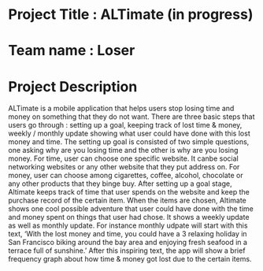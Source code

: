 <h1> Project Title : ALTimate (in progress) </h1>
<h1> Team name : Loser </h1>
<h1>Project Description </h1>
ALTimate is a mobile application that helps users stop losing time and money on something that they do not want. There are three basic steps that users go through : setting up a goal, keeping track of lost time & money, weekly / monthly update showing what user could have done with this lost money and time. The setting up goal is consisted of two simple questions, one asking why are you losing time and the other is why are you losing money. For time, user can choose one specific website. It canbe social networking websites or any other website that they put address on. For money, user can choose among cigarettes, coffee, alcohol, chocolate or any other products that they binge buy. After setting up a goal stage, Altimate keeps track of time that user spends on the website and keep the purchase record of the certain item. When the items are chosen, Altimate shows one cool possible adventure that user could have done with the time and money spent on things that user had chose. It shows a weekly update as well as monthly update. For instance monthly udpate will start with this text, ‘With the lost money and time, you could have a 3 relaxing holiday in San Francisco biking around the bay area and enjoying fresh seafood in a terrace full of sunshine.’ After this inspiring text, the app will show a brief frequency graph about how time & money got lost due to the certain items.
